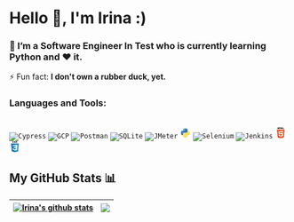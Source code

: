 <h1 >Hello 👋, I'm Irina :) </h1>
<h3 >🌱 I’m a Software Engineer In Test who is currently learning Python and ❤ it.</h3>

⚡ Fun fact: **I don't own a rubber duck, yet.**

<h3 align="left">Languages and Tools:</h3>
<br>
<code><img height="20" alt="Cypress" src="https://raw.githubusercontent.com/simple-icons/simple-icons/6e46ec1fc23b60c8fd0d2f2ff46db82e16dbd75f/icons/cypress.svg"></code>
<code><img height="20" alt="GCP" src="https://avatars.githubusercontent.com/u/2810941?s=200&v=4"></code>
<code><img height="20" alt="Postman" src="https://res.cloudinary.com/postman/image/upload/t_team_logo/v1629869194/team/2893aede23f01bfcbd2319326bc96a6ed0524eba759745ed6d73405a3a8b67a8"></code>
<code><img height="20" alt="SQLite" src="https://www.sqlite.org/images/sqlite370_banner.gif"></code>
<code><img height="20" alt="JMeter" src="https://jmeter.apache.org/images/logo.svg"></code>    
<code><img height="20" alt="Python" src="https://raw.githubusercontent.com/devicons/devicon/master/icons/python/python-original.svg"></code>
<code><img height="20" alt="Selenium" src="https://camo.githubusercontent.com/4b95df4d6ca7a01afc25d27159804dc5a7d0df41d8131aaf50c9f84847dfda21/68747470733a2f2f73656c656e69756d2e6465762f696d616765732f73656c656e69756d5f6c6f676f5f7371756172655f677265656e2e706e67"></code>
<code><img height="20" alt="Jenkins" src="https://www.vectorlogo.zone/logos/jenkins/jenkins-icon.svg"></code>
<code><img height="20" alt="HTML" src="https://raw.githubusercontent.com/devicons/devicon/master/icons/html5/html5-original-wordmark.svg"></code>   
<code><img height="20" alt="CSS" src="https://raw.githubusercontent.com/devicons/devicon/master/icons/css3/css3-original-wordmark.svg"></code>  

<br>

## My GitHub Stats 📊

| <a href="https://github.com/anuraghazra/github-readme-stats"><img align="center" src="https://github-readme-stats.vercel.app/api?username=IrinaMereniuc&theme=vue&show_icons=true" alt="Irina's github stats" /></a> | <a href="https://github.com/anuraghazra/github-readme-stats"><img align="center" src="https://github-readme-stats.vercel.app/api/top-langs/?username=IrinaMereniuc&layout=compact&theme=vue&hide_border=true" /></a> |
|------------------------------------------------------------------------------------------------------------------------------------------------------------------------------------------------------------------------------------------------------------------|------------------------------------------------------------------------------------------------------------------------------------------------------------------------------------------------------------------------|

